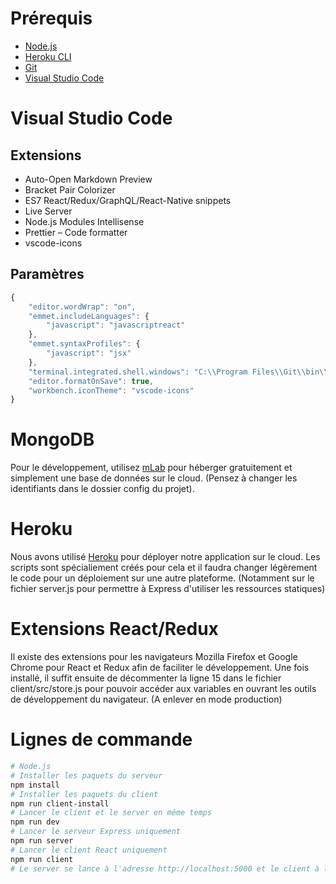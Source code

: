 # Prérequis

- [Node.js](https://nodejs.org/)
- [Heroku CLI](https://devcenter.heroku.com/articles/getting-started-with-nodejs#set-up)
- [Git](https://git-scm.com/)
- [Visual Studio Code](https://code.visualstudio.com/)

# Visual Studio Code

## Extensions

- Auto-Open Markdown Preview
- Bracket Pair Colorizer
- ES7 React/Redux/GraphQL/React-Native snippets
- Live Server
- Node.js Modules Intellisense
- Prettier – Code formatter
- vscode-icons

## Paramètres

```javascript
{
    "editor.wordWrap": "on",
    "emmet.includeLanguages": {
        "javascript": "javascriptreact"
    },
    "emmet.syntaxProfiles": {
        "javascript": "jsx"
    },
    "terminal.integrated.shell.windows": "C:\\Program Files\\Git\\bin\\bash.exe",
    "editor.formatOnSave": true,
    "workbench.iconTheme": "vscode-icons"
}
```

# MongoDB

Pour le développement, utilisez [mLab](https://mlab.com/) pour héberger gratuitement et simplement une base de données sur le cloud. (Pensez à changer les identifiants dans le dossier config du projet).

# Heroku

Nous avons utilisé [Heroku](https://www.heroku.com/) pour déployer notre application sur le cloud. Les scripts sont spécialiement créés pour cela et il faudra changer légèrement le code pour un déploiement sur une autre plateforme. (Notamment sur le fichier server.js pour permettre à Express d'utiliser les ressources statiques)

# Extensions React/Redux

Il existe des extensions pour les navigateurs Mozilla Firefox et Google Chrome pour React et Redux afin de faciliter le développement. Une fois installé, il suffit ensuite de décommenter la ligne 15 dans le fichier client/src/store.js pour pouvoir accéder aux variables en ouvrant les outils de développement du navigateur. (A enlever en mode production)

# Lignes de commande

```bash
# Node.js
# Installer les paquets du serveur
npm install
# Installer les paquets du client
npm run client-install
# Lancer le client et le server en même temps
npm run dev
# Lancer le serveur Express uniquement
npm run server
# Lancer le client React uniquement
npm run client
# Le server se lance à l'adresse http://localhost:5000 et le client à l'adresse http://localhost:3000
```
